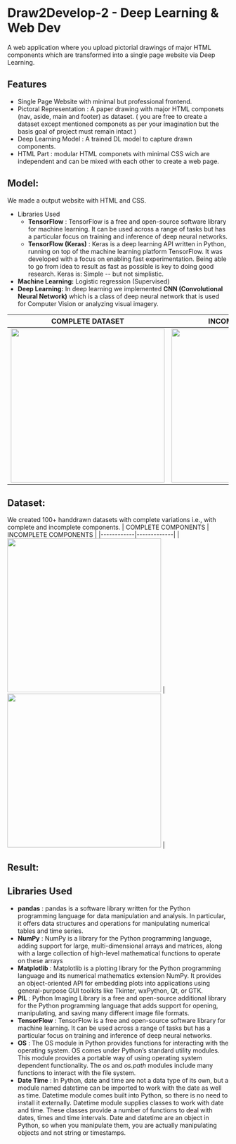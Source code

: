 # Draw2Develop-2 - Deep Learning & Web Dev
A web application where you upload pictorial drawings of major HTML components which are transformed into a single page website via Deep Learning.

## Features
- Single Page Website with minimal but professional frontend.
- Pictoral Representation : A paper drawing with major HTML componets (nav, aside, main and footer) as dataset. ( you are free to create a dataset except mentioned componets as per your imagination but the basis goal of project must remain intact )
- Deep Learning Model : A trained DL model to capture drawn components.
- HTML Part : modular HTML componets with minimal CSS wich are independent and can be mixed with each other to create a web page.

## Model:
We made a output website with HTML and CSS.
- Libraries Used
  - <b>TensorFlow</b> : TensorFlow is a free and open-source software library for machine learning. It can be used across a range of tasks but has a particular focus on training and inference of deep neural networks.
  - <b>TensorFlow (Keras)</b> : Keras is a deep learning API written in Python, running on top of the machine learning platform TensorFlow. It was developed with a focus on enabling fast experimentation. Being able to go from idea to result as fast as possible is key to doing good research. Keras is: Simple -- but not simplistic.
- <b>Machine Learning:</b> Logistic regression (Supervised)
- <b>Deep Learning:</b> In deep learning we implemented <b>CNN (Convolutional Neural Network)</b> which is a class of deep neural network that is used for Computer Vision or analyzing visual imagery.

| COMPLETE DATASET      | INCOMPLETE DATASET      |
|------------|-------------|
| <img src="https://github.com/RakshitKumar04/Draw2Develop-2/blob/main/loss%20results/model%20with%20balanced%20dataset.png" width="350"> | <img src="https://github.com/RakshitKumar04/Draw2Develop-2/blob/main/loss%20results/model%20with%20less%20full%20images.png" width="350"> |

## Dataset:
We created 100+ handdrawn datasets with complete variations i.e., with complete and incomplete components.
| COMPLETE COMPONENTS      | INCOMPLETE COMPONENTS      |
|------------|-------------|
| <img src="https://github.com/RakshitKumar04/Draw2Develop-2/blob/main/Images/Images/0092.jpg" width="350"> | <img src="https://github.com/RakshitKumar04/Draw2Develop-2/blob/main/Images/Images/0052.jpg" width="350"> |

## Result:


## Libraries Used
- <b>pandas</b> : pandas is a software library written for the Python programming language for data manipulation and analysis. In particular, it offers data structures and operations for manipulating numerical tables and time series.
- <b>NumPy</b> : NumPy is a library for the Python programming language, adding support for large, multi-dimensional arrays and matrices, along with a large collection of high-level mathematical functions to operate on these arrays
- <b>Matplotlib</b> : Matplotlib is a plotting library for the Python programming language and its numerical mathematics extension NumPy. It provides an object-oriented API for embedding plots into applications using general-purpose GUI toolkits like Tkinter, wxPython, Qt, or GTK.
- <b>PIL</b> : Python Imaging Library is a free and open-source additional library for the Python programming language that adds support for opening, manipulating, and saving many different image file formats.
- <b>TensorFlow</b> : TensorFlow is a free and open-source software library for machine learning. It can be used across a range of tasks but has a particular focus on training and inference of deep neural networks.
- <b>OS</b> : The OS module in Python provides functions for interacting with the operating system. OS comes under Python’s standard utility modules. This module provides a portable way of using operating system dependent functionality. The *os* and *os.path* modules include many functions to interact with the file system.
- <b>Date Time</b> : In Python, date and time are not a data type of its own, but a module named datetime can be imported to work with the date as well as time. Datetime module comes built into Python, so there is no need to install it externally. 
Datetime module supplies classes to work with date and time. These classes provide a number of functions to deal with dates, times and time intervals. Date and datetime are an object in Python, so when you manipulate them, you are actually manipulating objects and not string or timestamps. 
